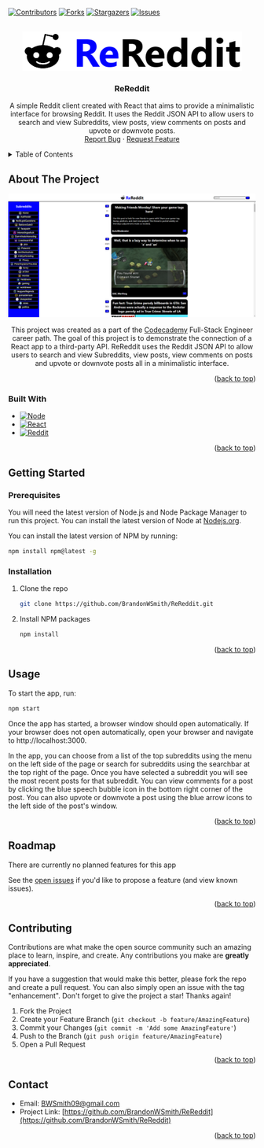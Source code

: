 <a name="readme-top"></a>


<!-- PROJECT SHIELDS -->
[![Contributors][contributors-shield]][contributors-url]
[![Forks][forks-shield]][forks-url]
[![Stargazers][stars-shield]][stars-url]
[![Issues][issues-shield]][issues-url]



<!-- PROJECT LOGO -->
<br />
<div align="center">
  <a href="https://github.com/BrandonWSmith/ReReddit">
    <img src="public\images\logo.png" alt="Logo" width="447" height="80">
  </a>

<h3 align="center">ReReddit</h3>

  <p align="center">
    A simple Reddit client created with React that aims to provide a minimalistic interface for browsing Reddit. It uses the Reddit JSON API to allow users to search and view Subreddits, view posts, view comments on posts and upvote or downvote posts.
    <br />
    <a href="https://github.com/BrandonWSmith/ReReddit/issues/new?labels=bug&template=bug-report---.md">Report Bug</a>
    ·
    <a href="https://github.com/BrandonWSmith/ReReddit/issues/new?labels=enhancement&template=feature-request---.md">Request Feature</a>
  </p>
</div>



<!-- TABLE OF CONTENTS -->
<details>
  <summary>Table of Contents</summary>
  <ol>
    <li>
      <a href="#about-the-project">About The Project</a>
      <ul>
        <li><a href="#built-with">Built With</a></li>
      </ul>
    </li>
    <li>
      <a href="#getting-started">Getting Started</a>
      <ul>
        <li><a href="#prerequisites">Prerequisites</a></li>
        <li><a href="#installation">Installation</a></li>
      </ul>
    </li>
    <li><a href="#usage">Usage</a></li>
    <li><a href="#roadmap">Roadmap</a></li>
    <li><a href="#contributing">Contributing</a></li>
    <li><a href="#contact">Contact</a></li>
  </ol>
</details>



<!-- ABOUT THE PROJECT -->
## About The Project

![ReReddit Screen Shot][ReReddit-screenshot]

<p align="center">
  This project was created as a part of the <a href="https://www.codecademy.com">Codecademy</a> Full-Stack Engineer career path. The goal of this project is to demonstrate the connection of a React app to a third-party API. ReReddit uses the Reddit JSON API to allow users to search and view Subreddits, view posts, view comments on posts and upvote or downvote posts all in a minimalistic interface.
</p>

<p align="right">(<a href="#readme-top">back to top</a>)</p>



### Built With

* [![Node][Node.js]][Node-url]
* [![React][React]][React-url]
* [![Reddit][Reddit]][Reddit-url]

<p align="right">(<a href="#readme-top">back to top</a>)</p>



<!-- GETTING STARTED -->
## Getting Started

### Prerequisites

You will need the latest version of Node.js and Node Package Manager to run this project. You can install the latest version of Node at <a href="https://nodejs.org/">Nodejs.org</a>.

You can install the latest version of NPM by running:
 ```sh
 npm install npm@latest -g
 ```



### Installation

1. Clone the repo
   ```sh
   git clone https://github.com/BrandonWSmith/ReReddit.git
   ```
2. Install NPM packages
   ```sh
   npm install
   ```


<p align="right">(<a href="#readme-top">back to top</a>)</p>



<!-- USAGE EXAMPLES -->
## Usage

To start the app, run:
 ```sh
 npm start
 ```
Once the app has started, a browser window should open automatically. If your browser does not open automatically, open your browser and navigate to http://localhost:3000.

In the app, you can choose from a list of the top subreddits using the menu on the left side of the page or search for subreddits using the searchbar at the top right of the page. Once you have selected a subreddit you will see the most recent posts for that subreddit. You can view comments for a post by clicking the blue speech bubble icon in the bottom right corner of the post. You can also upvote or downvote a post using the blue arrow icons to the left side of the post's window.

<p align="right">(<a href="#readme-top">back to top</a>)</p>



<!-- ROADMAP -->
## Roadmap

There are currently no planned features for this app

See the [open issues](https://github.com/BrandonWSmith/ReReddit/issues) if you'd like to propose a feature (and view known issues).

<p align="right">(<a href="#readme-top">back to top</a>)</p>



<!-- CONTRIBUTING -->
## Contributing

Contributions are what make the open source community such an amazing place to learn, inspire, and create. Any contributions you make are **greatly appreciated**.

If you have a suggestion that would make this better, please fork the repo and create a pull request. You can also simply open an issue with the tag "enhancement".
Don't forget to give the project a star! Thanks again!

1. Fork the Project
2. Create your Feature Branch (`git checkout -b feature/AmazingFeature`)
3. Commit your Changes (`git commit -m 'Add some AmazingFeature'`)
4. Push to the Branch (`git push origin feature/AmazingFeature`)
5. Open a Pull Request

<p align="right">(<a href="#readme-top">back to top</a>)</p>



<!-- CONTACT -->
## Contact

* Email: BWSmith09@gmail.com
* Project Link: [https://github.com/BrandonWSmith/ReReddit](https://github.com/BrandonWSmith/ReReddit)

<p align="right">(<a href="#readme-top">back to top</a>)</p>



<!-- MARKDOWN LINKS & IMAGES -->
<!-- https://www.markdownguide.org/basic-syntax/#reference-style-links -->
[contributors-shield]: https://img.shields.io/github/contributors/BrandonWSmith/ReReddit.svg?style=for-the-badge
[contributors-url]: https://github.com/BrandonWSmith/ReReddit/graphs/contributors
[forks-shield]: https://img.shields.io/github/forks/BrandonWSmith/ReReddit.svg?style=for-the-badge
[forks-url]: https://github.com/BrandonWSmith/ReReddit/network/members
[stars-shield]: https://img.shields.io/github/stars/BrandonWSmith/ReReddit.svg?style=for-the-badge
[stars-url]: https://github.com/BrandonWSmith/ReReddit/stargazers
[issues-shield]: https://img.shields.io/github/issues/BrandonWSmith/ReReddit.svg?style=for-the-badge
[issues-url]: https://github.com/BrandonWSmith/ReReddit/issues
[ReReddit-screenshot]: public/images/screenshot.png
[Node.js]: https://img.shields.io/badge/Node.js-43853D?style=for-the-badge&logo=node.js&logoColor=white
[Node-url]: https://nodejs.org/
[React]: https://img.shields.io/badge/React-20232A?style=for-the-badge&logo=react&logoColor=61DAFB
[React-url]: https://react.dev/
[Reddit]: https://img.shields.io/badge/Reddit_JSON_API-FF4500?style=for-the-badge&logo=reddit&logoColor=white
[Reddit-url]: https://github.com/reddit-archive/reddit/wiki/JSON
